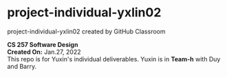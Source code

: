# project-individual-yxlin02
project-individual-yxlin02 created by GitHub Classroom

**CS 257  Software Design**\
**Created On:** Jan.27, 2022\
This repo is for Yuxin's individual deliverables. Yuxin is in **Team-h** with Duy and Barry.
